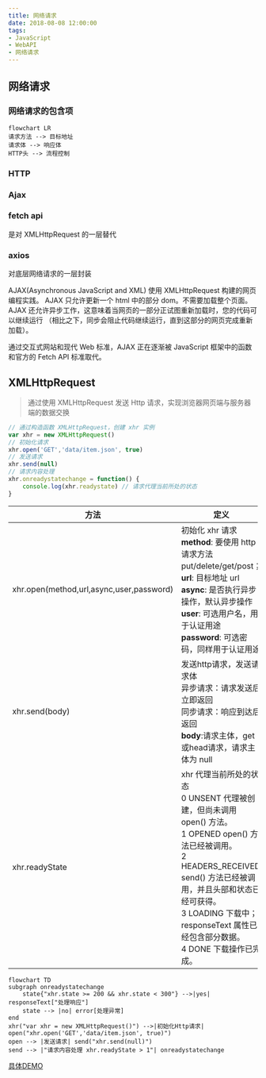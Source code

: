 ```yaml
---
title: 网络请求
date: 2018-08-08 12:00:00
tags:
- JavaScript
- WebAPI
- 网络请求
---
```


## 网络请求
### 网络请求的包含项
```mermaid
flowchart LR
请求方法 --> 目标地址
请求体 --> 响应体
HTTP头 --> 流程控制
```
### HTTP
### Ajax
### fetch api
是对 XMLHttpRequest 的一层替代
### axios
对底层网络请求的一层封装

AJAX(Asynchronous JavaScript and XML) 使用 XMLHttpRequest 构建的网页编程实践。
AJAX 只允许更新一个 html 中的部分 dom。不需要加载整个页面。
AJAX 还允许异步工作，这意味着当网页的一部分正试图重新加载时，您的代码可以继续运行
（相比之下，同步会阻止代码继续运行，直到这部分的网页完成重新加载）。

通过交互式网站和现代 Web 标准，AJAX 正在逐渐被 JavaScript 框架中的函数和官方的 Fetch API 标准取代。

## XMLHttpRequest
> 通过使用 XMLHttpRequest 发送 Http 请求，实现浏览器网页端与服务器端的数据交换
```JavaScript
// 通过构造函数 XMLHttpRequest，创建 xhr 实例
var xhr = new XMLHttpRequest()
// 初始化请求
xhr.open('GET','data/item.json', true)
// 发送请求
xhr.send(null)
// 请求内容处理
xhr.onreadystatechange = function() {
	console.log(xhr.readystate) // 请求代理当前所处的状态
}
```
|方法|定义|
|---|---|
|xhr.open(method,url,async,user,password)|初始化 xhr 请求<br/> **method**: 要使用 http 请求方法 put/delete/get/post；<br/>**url**: 目标地址 url<br/>**async**: 是否执行异步操作，默认异步操作<br/>**user**: 可选用户名，用于认证用途<br/>**password**: 可选密码，同样用于认证用途|
|xhr.send(body)|发送http请求，发送请求体<br/>异步请求：请求发送后立即返回<br/>同步请求：响应到达后返回<br/>**body**:请求主体，get或head请求，请求主体为 null|
|xhr.readyState|xhr 代理当前所处的状态 <br/> 0 UNSENT 代理被创建，但尚未调用 open() 方法。<br/> 1 OPENED open() 方法已经被调用。<br/>2 HEADERS_RECEIVED send() 方法已经被调用，并且头部和状态已经可获得。<br/>3 LOADING 下载中；responseText 属性已经包含部分数据。<br/>4 DONE 下载操作已完成。|

```mermaid
flowchart TD
subgraph onreadystatechange
	state{"xhr.state >= 200 && xhr.state < 300"} -->|yes| responseText["处理响应"]
	state --> |no| error[处理异常]
end
xhr("var xhr = new XMLHttpRequest()") -->|初始化Http请求| open("xhr.open('GET','data/item.json', true)") 
open --> |发送请求| send("xhr.send(null)")
send --> |"请求内容处理 xhr.readyState > 1"| onreadystatechange
```
[具体DEMO](https://github.com/HelenZhangLP/demo/blob/master/js/AJAX/index.html)